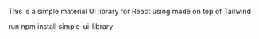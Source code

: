 This is a simple material UI library for React using made on top of Tailwind 

run npm install simple-ui-library